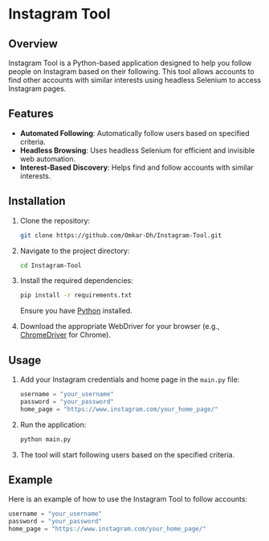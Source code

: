 # Instagram Tool

## Overview

Instagram Tool is a Python-based application designed to help you follow people on Instagram based on their following. This tool allows accounts to find other accounts with similar interests using headless Selenium to access Instagram pages. 

## Features

- **Automated Following**: Automatically follow users based on specified criteria.
- **Headless Browsing**: Uses headless Selenium for efficient and invisible web automation.
- **Interest-Based Discovery**: Helps find and follow accounts with similar interests.

## Installation

1. Clone the repository:
    ```bash
    git clone https://github.com/Omkar-Dh/Instagram-Tool.git
    ```
2. Navigate to the project directory:
    ```bash
    cd Instagram-Tool
    ```
3. Install the required dependencies:
    ```bash
    pip install -r requirements.txt
    ```
    Ensure you have [Python](https://www.python.org/downloads/) installed.

4. Download the appropriate WebDriver for your browser (e.g., [ChromeDriver](https://sites.google.com/a/chromium.org/chromedriver/downloads) for Chrome).

## Usage

1. Add your Instagram credentials and home page in the `main.py` file:
    ```python
    username = "your_username"
    password = "your_password"
    home_page = "https://www.instagram.com/your_home_page/"
    ```
2. Run the application:
    ```bash
    python main.py
    ```
3. The tool will start following users based on the specified criteria.

## Example

Here is an example of how to use the Instagram Tool to follow accounts:

```python
username = "your_username"
password = "your_password"
home_page = "https://www.instagram.com/your_home_page/"
